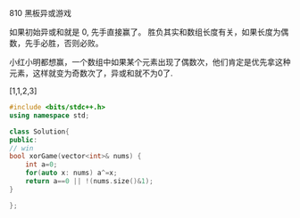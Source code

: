
810  黑板异或游戏

如果初始异或和就是 0, 先手直接赢了。
胜负其实和数组长度有关，如果长度为偶数，先手必胜，否则必败。

小红小明都想赢，一个数组中如果某个元素出现了偶数次，他们肯定是优先拿这种元素，这样就变为奇数次了，异或和就不为0了.

[1,1,2,3]

```cpp
#include <bits/stdc++.h>
using namespace std;

class Solution{
public:
// win
bool xorGame(vector<int>& nums) {
    int a=0;
    for(auto x: nums) a^=x;
    return a==0 || !(nums.size()&1);
}

};

```

```cpp

```

```cpp

```


```cpp

```

```cpp

```

```cpp

```

```cpp

```

```cpp

```


```cpp

```

```cpp

```

```cpp

```

```cpp

```

```cpp

```

